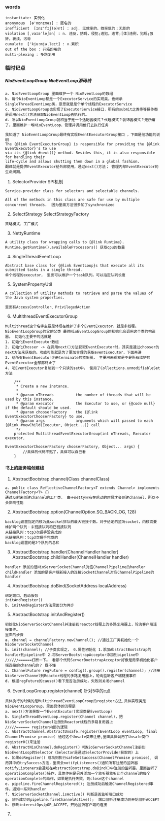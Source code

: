 ### words
```
instantiate: 实例化
anonymous  [ə'nɒnɪməs] : 匿名的
inefficient  [ɪnɪ'fɪʃ(ə)nt] : adj. 无效率的，效率低的；无能的
violation [ˌvaɪəˈleʃən] : n. 违反，妨碍，侵犯;违犯，违背;[体]违例，犯规;强奸，亵渎，污辱
cumulate  ['kju:mjəˌleɪt] : v.累积
out of the box : 开箱即用的
multi-plexing : 多路复用
```


### 临时记点

##### NioEventLoopGroup NioEventLoop源码线
```
a. NioEventLoopGroup 里面维护一个 NioEventLoop的数组
b. 每个NioEventLoop都是一个ExecutorService的实现类，也继承SingleThreadEventLoop类，意思就是是个单个线程的ExecutorService
c. NioEventLoopGroup也实现了ExecutorService接口，所有的submit之类等等操作都是调用next()方法获取NioEventLoop去执行的。
d. 所以NioEventLoopGroup就相当于是一个适配器模式？代理模式？装饰器模式？无所谓了，里面维护一堆NioEventLoop，管理并调用他们去执行任务

我知道了 NioEventLoopGroup最终有实现EventExecutorGroup接口 ，下面是他功能的说明
The {@link EventExecutorGroup} is responsible for providing the {@link EventExecutor}'s to use
via its {@link #next()} method. Besides this, it is also responsible for handling their
life-cycle and allows shutting them down in a global fashion.
翻译就是提供EventExecutor给外部使用，通过next()方法； 管理内部EventExecutor的生命周期。
```

1. SelectorProvider SPI机制
```$xslt
Service-provider class for selectors and selectable channels.

All of the methods in this class are safe for use by multiple concurrent threads.  因为里面方法很多加了synchronized

```

2. SelectStrategy  SelectStrategyFactory  
```$xslt
策略模式、工厂模式
```

3. NettyRuntime  
```
A utility class for wrapping calls to {@link Runtime}. 
Runtime.getRuntime().availableProcessors() 获取cpu的数量
```

4. SingleThreadEventLoop
```$xslt
Abstract base class for {@link EventLoop}s that execute all its submitted tasks in a single thread.
单个线程的executor， 里面可以维护一个task队列。可以指定队列长度
```

5. SystemPropertyUtil
```$xslt
A collection of utility methods to retrieve and parse the values of the Java system properties.

里面有AccessController、PrivilegedAction
```

6. MultithreadEventExecutorGroup
```$xslt
Multithread这个名字主要是体现在维护了多个EventExecutor，就是多线程。
NioEventLoopGroup的父的父类 最终NioEventLoopGroup的初始化会调用这个类的构造器。 初始化主要干的活就是
1. 初始化EventExecutor数组
2. 初始化Chosser -> 在调用next()方法获取EventExecutor时，其实是通过chooser的next方法来获取的。功能可能就是为了更加合理的获取eventExecutor，下面再讲
3. 给所有EventExecutor注册terminate的监听器， 主要用来观察是不是所有维护的EventExecutor全部都终止了
4. 吧EventExecutor复制到一个只读的set中， 使用了Collections.unmodifiableSet方法

    /**
     * Create a new instance.
     *
     * @param nThreads          the number of threads that will be used by this instance.
     * @param executor          the Executor to use, or {@code null} if the default should be used.
     * @param chooserFactory    the {@link EventExecutorChooserFactory} to use.
     * @param args              arguments which will passed to each {@link #newChild(Executor, Object...)} call
     */
    protected MultithreadEventExecutorGroup(int nThreads, Executor executor,
                                            EventExecutorChooserFactory chooserFactory, Object... args) {
        //具体的代码不贴了，具体可以自己看
    }
```


#### 书上的服务端创建线


1. AbstractBootstrap.channel(Class channelClass)
```$xslt
a. public class ReflectiveChannelFactory<T extends Channel> implements ChannelFactory<T> {}
通过反射来创建channel的工厂类， 由于netty只有在启动的时候才会创建channel，所以不会影响性能
```

2. AbstractBootstrap.option(ChannelOption.SO_BACKLOG, 128)
```$xslt
backlog设置指定内核为此socket排队的最大链接个数。对于给定的监听socket，内核需要维护两个队列：未链接队列和已链接队列
未链接队列：tcp3次握手没完成的
已链接队列：tcp3次握手完成的
backlog设置的是2个队列的总和
```

3. AbstractBootstrap.handler(ChannelHandler handler) AbstractBootstrap.childHandler(ChannelHandler handler)
```$xslt
handler 添加的是NioServerSocketChannel对应ChannelPipeline的handler
childHandler 添加的是客户端新接入的连接SocketChannel对应ChannelPipeline的handler
```

4. AbstractBootstrap.doBind(SocketAddress localAddress)
```$xslt
绑定端口，启动服务
initAndRegister() 
b. initAndRegister方法里面分为两步 
```

5. AbstractBootstrap.initAndRegister()
```$xslt
初始化NioServerSocketChannel并注册到reactor线程上的多路复用器上，轮询客户端连接事件。
里面的步骤
a. channel = channelFactory.newChannel(); //通过工厂类初始化一个NioServerSocketChannel
b. init(channel); //子类实现之， 0.属性初始化 1.添加AbstractBootstrap的handler到pipeline中 2.将ServerBootstrapAcceptor添加到pipeline中
//////======打断一下。 看那个代码ServerBootstrapAcceptor好像是用来初始化客户端连接的channel的？ 我不懂
c. ChannelFuture regFuture = config().group().register(channel); //注册NioServerChannel到Reactor线程的多路复用器上，轮询监听客户端链接事件
d. 根据regFuture的cause()看下是否注册成功，失败则关闭channel
```

6. EventLoopGroup.register(channel) 针对5中的c点
```$xslt
具体执行的时候的是MultithreadEventLoopGroup的register方法,具体实现类是NioEventLoopGroup，里面具体的流程是
a. next()方法获取一个EventExcutor(实现类是EventLoop)
b. SingleThreadEventLoop.register(Channel channel)，把NioServerSocketChannel注册到Reactor线程的多路复用器上
/////====== register内部的逻辑
c. AbstractChannel.AbstractUnsafe.register(EventLoop eventLoop, final ChannelPromise promise) 通过这个Unsafe类来注册,里面具体调用了Unsafe类中register0()来注册
d. AbstractNioChannel.doRegister() 吧NioServerSocketChannel注册到NioEventLoop的Selector（Selector是通过SelectorProvider获取的）上
e. 如果doRegister() 成功则执行safeSetSuccess(ChannelPromise promise), 调用其中的trySuccess方法，里面会notifyListeners()通知所有注册的监听器
notifyListeners会通知在AbstractBootstrap.doBind()中注册的监听器，里面监听了operationComplete()操作，具体作用是另外添加一个监听器监听此个channel的每个operationComplete的动作，如果是执行失败，则close这个channel
e. pipeline.fireChannelRegistered(); 注册成功后触发ChannelRegistered事件，通知一系列handler
f. NioServerSocketChannel.isActive() 判断是否监听端口成功
g. 监听成功则pipeline.fireChannelActive();  端口监听注册成功则开始监听ACCEPT
h. 修改interestOps为OP_ACCEPT，开始监听客户端的连接

```

7. 

